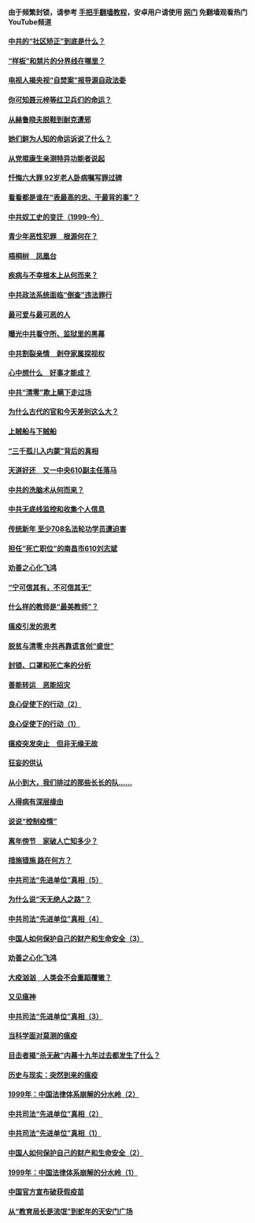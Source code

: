 #### 由于频繁封锁，请参考 [手把手翻墙教程](https://github.com/gfw-breaker/guides/wiki/)，安卓用户请使用 [网门](https://github.com/gfw-breaker/nogfw/blob/master/dl.md?t=04090700) 免翻墙观看热门YouTube频道 

#### [中共的“社区矫正”到底是什么？](../pages/19/422870.md?t=04090700) 

#### [“样板”和禁片的分界线在哪里？](../pages/19/422704.md?t=04090700) 

#### [电视人揭央视“自焚案”报导源自政法委](../pages/19/422770.md?t=04090700) 

#### [你可知聂元梓等红卫兵们的命运？](../pages/19/422848.md?t=04090700) 

#### [从赫鲁晓夫脱鞋到耐克遭邪](../pages/19/422826.md?t=04090700) 

#### [她们鲜为人知的命运诉说了什么？](../pages/19/422754.md?t=04090700) 

#### [从党棍康生亲测特异功能者说起](../pages/19/422657.md?t=04090700) 

#### [忏悔六大罪 92岁老人卧病嘱写罪过碑](../pages/19/422750.md?t=04090700) 

#### [看看都是谁在“表最高的忠、干最背的事”？](../pages/19/422703.md?t=04090700) 

#### [中共奴工史的变迁（1999-今）](../pages/19/422656.md?t=04090700) 

#### [青少年恶性犯罪　根源何在？](../pages/19/422449.md?t=04090700) 

#### [梧桐树　凤凰台](../pages/19/422442.md?t=04090700) 

#### [疾病与不幸根本上从何而来？](../pages/19/422438.md?t=04090700) 

#### [中共政法系统面临“倒查”违法罪行](../pages/19/422497.md?t=04090700) 

#### [最可爱与最可恶的人](../pages/19/422448.md?t=04090700) 

#### [曝光中共看守所、监狱里的黑幕](../pages/19/422390.md?t=04090700) 

#### [中共割裂亲情　剥夺家属探视权](../pages/19/422364.md?t=04090700) 

#### [心中想什么　好事才能成？](../pages/19/422318.md?t=04090700) 

#### [中共“清零”欺上瞒下走过场](../pages/19/422306.md?t=04090700) 

#### [为什么古代的官和今天差别这么大？](../pages/19/422228.md?t=04090700) 

#### [上贼船与下贼船](../pages/19/422276.md?t=04090700) 

#### [“三千孤儿入内蒙”背后的真相](../pages/19/422229.md?t=04090700) 

#### [天道好还　又一中央610副主任落马](../pages/19/422155.md?t=04090700) 

#### [中共的洗脑术从何而来？](../pages/19/422154.md?t=04090700) 

#### [中共无底线监控和收集个人信息](../pages/19/422039.md?t=04090700) 

#### [传统新年 至少708名法轮功学员遭迫害](../pages/19/421946.md?t=04090700) 

#### [担任“死亡职位”的南昌市610刘志斌](../pages/19/421957.md?t=04090700) 

#### [劝善之心化飞鸿](../pages/19/421164.md?t=04090700) 

#### [“宁可信其有，不可信其无”](../pages/19/421691.md?t=04090700) 

#### [什么样的教师是“最美教师”？](../pages/19/421755.md?t=04090700) 

#### [瘟疫引发的思考](../pages/19/421594.md?t=04090700) 

#### [脱贫与清零 中共再靠谎言创“盛世”](../pages/19/421590.md?t=04090700) 

#### [封锁、口罩和死亡率的分析](../pages/19/421495.md?t=04090700) 

#### [善能转运　恶能招灾](../pages/19/421334.md?t=04090700) 

#### [良心促使下的行动（2）](../pages/19/421361.md?t=04090700) 

#### [良心促使下的行动（1）](../pages/19/421302.md?t=04090700) 

#### [瘟疫突发突止　但非无缘无故](../pages/19/421281.md?t=04090700) 

#### [狂妄的供认](../pages/19/421199.md?t=04090700) 

#### [从小到大，我们排过的那些长长的队……](../pages/19/421243.md?t=04090700) 

#### [人得病有深层缘由](../pages/19/420864.md?t=04090700) 

#### [说说“控制疫情”](../pages/19/420831.md?t=04090700) 

#### [离年傍节　家破人亡知多少？](../pages/19/420563.md?t=04090700) 

#### [措施错施  路在何方？](../pages/19/420076.md?t=04090700) 

#### [中共司法“先进单位”真相（5）](../pages/19/419453.md?t=04090700) 

#### [为什么说“天无绝人之路”？](../pages/19/419618.md?t=04090700) 

#### [中共司法“先进单位”真相（4）](../pages/19/419452.md?t=04090700) 

#### [中国人如何保护自己的财产和生命安全（3）](../pages/19/419405.md?t=04090700) 

#### [劝善之心化飞鸿](../pages/19/418758.md?t=04090700) 

#### [大疫汹汹　人类会不会重蹈覆辙？](../pages/19/419691.md?t=04090700) 

#### [又见瘟神](../pages/19/419225.md?t=04090700) 

#### [中共司法“先进单位”真相（3）](../pages/19/419451.md?t=04090700) 

#### [当科学面对莫测的瘟疫](../pages/19/419625.md?t=04090700) 

#### [目击者揭“杀无赦”内幕十九年过去都发生了什么？](../pages/19/419617.md?t=04090700) 

#### [历史与现实：突然到来的瘟疫](../pages/19/419619.md?t=04090700) 

#### [1999年：中国法律体系崩解的分水岭（2）](../pages/19/419455.md?t=04090700) 

#### [中共司法“先进单位”真相（2）](../pages/19/419450.md?t=04090700) 

#### [中共司法“先进单位”真相（1）](../pages/19/419449.md?t=04090700) 

#### [中国人如何保护自己的财产和生命安全（2）](../pages/19/419404.md?t=04090700) 

#### [1999年：中国法律体系崩解的分水岭（1）](../pages/19/419454.md?t=04090700) 

#### [中国官方宣布破获假疫苗](../pages/19/419504.md?t=04090700) 

#### [从“教育局长是流氓”到蛇年的天安门广场](../pages/19/419470.md?t=04090700) 

